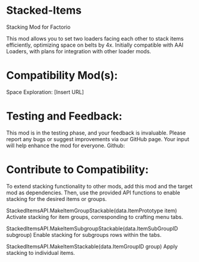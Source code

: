 # Stacked-Items
Stacking Mod for Factorio

This mod allows you to set two loaders facing each other to stack items efficiently, optimizing space on belts by 4x. Initially compatible with AAI Loaders, with plans for integration with other loader mods.

# Compatibility Mod(s):
Space Exploration: [Insert URL]

# Testing and Feedback:
This mod is in the testing phase, and your feedback is invaluable. Please report any bugs or suggest improvements via our GitHub page. Your input will help enhance the mod for everyone.
Github: 

# Contribute to Compatibility:
To extend stacking functionality to other mods, add this mod and the target mod as dependencies. Then, use the provided API functions to enable stacking for the desired items or groups.

StackedItemsAPI.MakeItemGroupStackable(data.ItemPrototype item)         Activate stacking for item groups, corresponding to crafting menu tabs.

StackedItemsAPI.MakeItemSubgroupStackable(data.ItemSubGroupID subgroup) Enable stacking for subgroups rows within the tabs.

StackedItemsAPI.MakeItemStackable(data.ItemGroupID group)               Apply stacking to individual items.
